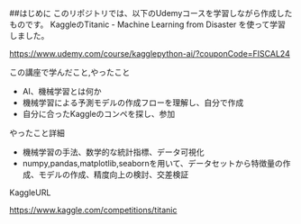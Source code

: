 ##はじめに
このリポジトリでは、以下のUdemyコースを学習しながら作成したものです。
KaggleのTitanic - Machine Learning from Disaster を使って学習しました。

https://www.udemy.com/course/kagglepython-ai/?couponCode=FISCAL24


この講座で学んだこと,やったこと
- AI、機械学習とは何か
- 機械学習による予測モデルの作成フローを理解し、自分で作成
- 自分に合ったKaggleのコンペを探し、参加


やったこと詳細
- 機械学習の手法、数学的な統計指標、データ可視化
- numpy,pandas,matplotlib,seabornを用いて、データセットから特徴量の作成、モデルの作成、精度向上の検討、交差検証




KaggleURL

https://www.kaggle.com/competitions/titanic